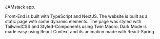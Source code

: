 JAMstack app.

Front-End is built with TypeScript and NextJS. The website is
built as a static page with some dynamic elements. The page
was styled with TailwindCSS and Styled-Components using
Twin.Macro. Dark Mode is made easy using React Context and
its animation made with React-Spring.
